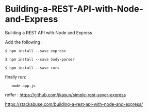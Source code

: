 # Building-a-REST-API-with-Node-and-Express
Building a REST API with Node and Express 

Add the following :

 `$ npm install --save express`
 
 `$ npm install --save body-parser`
 
 `$ npm install --save cors`
  
finally run:
   
       node app.js
  

reffer : https://github.com/jkasun/simple-rest-sever-express

https://stackabuse.com/building-a-rest-api-with-node-and-express/
